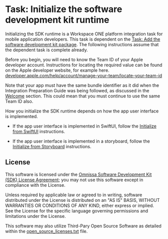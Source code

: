 # Task: Initialize the software development kit runtime
Initializing the SDK runtime is a Workspace ONE platform integration task for
mobile application developers. This task is dependent on the
[Task: Add the software development kit package](../03Task_Add-the-software-development-kit-package/readme.md).
The following instructions assume that the dependent task is complete already.

Before you begin, you will need to know the Team ID of your Apple developer
account. Instructions for locating the required value can be found on the Apple
developer website, for example here.  
[developer.apple.com/help/account/manage-your-team/locate-your-team-id](https://developer.apple.com/help/account/manage-your-team/locate-your-team-id)

Note that your app must have the same bundle identifier as it did when the
Integration Preparation Guide was being followed, as discussed in the
[Welcome](../01Welcome/readme.md) section. This could mean that you must
continue to use the same Team ID also.

How you initialize the SDK runtime depends on how the app user interface is
implemented.

-   If the app user interface is implemented in SwiftUI, follow
    the [Initialize from SwiftUI](01Initialize-from-SwiftUI/readme.md)
    instructions.

-   If the app user interface is implemented in a storyboard, follow
    the [Initialize from Storyboard](./02Initialize-from-Storyboard/readme.md)
    instructions.

## License

This software is licensed under the [Omnissa Software Development Kit (SDK) License Agreement](https://static.omnissa.com/sites/default/files/omnissa-sdk-agreement.pdf); you may not use this software except in compliance with the License.

Unless required by applicable law or agreed to in writing, software distributed under the License is distributed on an "AS IS" BASIS, WITHOUT WARRANTIES OR CONDITIONS OF ANY KIND, either express or implied. See the License for the specific language governing permissions and limitations under the License.

This software may also utilize Third-Pary Open Source Software as detailed within the [open_source_licenses.txt](open_source_licenses.txt) file.

